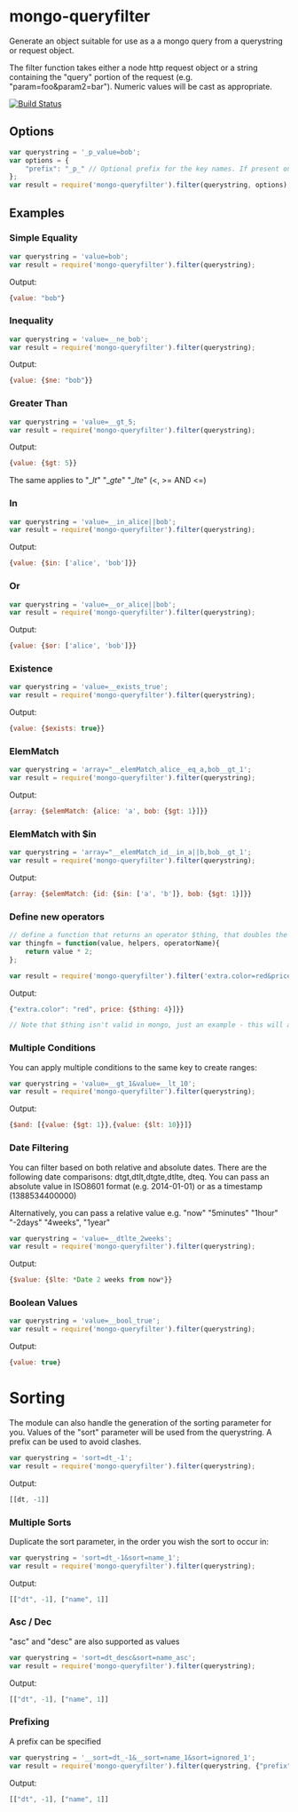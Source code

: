 mongo-queryfilter
=================

Generate an object suitable for use as a a mongo query from a querystring or request object.

The filter function takes either a node http request object or a string containing the "query" portion of the request (e.g. "param=foo&param2=bar"). Numeric values will be cast as appropriate.

[![Build Status](https://travis-ci.org/dhendo/mongo-queryfilter.svg?branch=master)](https://travis-ci.org/dhendo/mongo-queryfilter)


## Options



```javascript
var querystring = '_p_value=bob';
var options = {
    "prefix": "_p_" // Optional prefix for the key names. If present only keys starting with the prefix will be passed through
};
var result = require('mongo-queryfilter').filter(querystring, options);
```

## Examples


### Simple Equality
```javascript
var querystring = 'value=bob';
var result = require('mongo-queryfilter').filter(querystring);
```
Output:
```javascript
{value: "bob"}
```

### Inequality
```javascript
var querystring = 'value=__ne_bob';
var result = require('mongo-queryfilter').filter(querystring);
```
Output:
```javascript
{value: {$ne: "bob"}}
```

### Greater Than
```javascript
var querystring = 'value=__gt_5;
var result = require('mongo-queryfilter').filter(querystring);
```
Output:
```javascript
{value: {$gt: 5}}
```

The same applies to "\__lt_" "\__gte_" "\__lte_" (<, >= AND <=)


### In
```javascript
var querystring = 'value=__in_alice||bob';
var result = require('mongo-queryfilter').filter(querystring);
```
Output:
```javascript
{value: {$in: ['alice', 'bob']}}
```

### Or
```javascript
var querystring = 'value=__or_alice||bob';
var result = require('mongo-queryfilter').filter(querystring);
```
Output:
```javascript
{value: {$or: ['alice', 'bob']}}
```

### Existence
```javascript
var querystring = 'value=__exists_true';
var result = require('mongo-queryfilter').filter(querystring);
```
Output:
```javascript
{value: {$exists: true}}
```


### ElemMatch
```javascript
var querystring = 'array="__elemMatch_alice__eq_a,bob__gt_1';
var result = require('mongo-queryfilter').filter(querystring);
```
Output:
```javascript
{array: {$elemMatch: {alice: 'a', bob: {$gt: 1}]}}
```

### ElemMatch with $in
```javascript
var querystring = 'array="__elemMatch_id__in_a||b,bob__gt_1';
var result = require('mongo-queryfilter').filter(querystring);
```
Output:
```javascript
{array: {$elemMatch: {id: {$in: ['a', 'b']}, bob: {$gt: 1}]}}
```


### Define new operators
```javascript
// define a function that returns an operator $thing, that doubles the value
var thingfn = function(value, helpers, operatorName){
    return value * 2;
};

var result = require('mongo-queryfilter').filter('extra.color=red&price=__thing_2', {operators: {'thing': {'fn': thingfn, 'ns': '$thing'}}});
```
Output:
```javascript
{"extra.color": "red", price: {$thing: 4}]}}

// Note that $thing isn't valid in mongo, just an example - this will allow you to inject more complicated operators
```

### Multiple Conditions

You can apply multiple conditions to the same key to create ranges:

```javascript
var querystring = 'value=__gt_1&value=__lt_10';
var result = require('mongo-queryfilter').filter(querystring);
```
Output:
```javascript
{$and: [{value: {$gt: 1}},{value: {$lt: 10}}]}
```


### Date Filtering

You can filter based on both relative and absolute dates.
There are the following date comparisons: dtgt,dtlt,dtgte,dtlte, dteq.
You can pass an absolute value in ISO8601 format (e.g. 2014-01-01) or as a timestamp (1388534400000)

Alternatively, you can pass a relative value e.g. "now" "5minutes" "1hour" "-2days" "4weeks", "1year"

```javascript
var querystring = 'value=__dtlte_2weeks';
var result = require('mongo-queryfilter').filter(querystring);
```
Output:
```javascript
{$value: {$lte: *Date 2 weeks from now*}}
```

### Boolean Values
```javascript
var querystring = 'value=__bool_true';
var result = require('mongo-queryfilter').filter(querystring);
```
Output:
```javascript
{value: true}
```



# Sorting

The module can also handle the generation of the sorting parameter for you. Values of the "sort" parameter will be used from the querystring.
A prefix can be used to avoid clashes.

```javascript
var querystring = 'sort=dt_-1';
var result = require('mongo-queryfilter').filter(querystring);
```
Output:
```javascript
[[dt, -1]]
```

### Multiple Sorts

Duplicate the sort parameter, in the order you wish the sort to occur in:

```javascript
var querystring = 'sort=dt_-1&sort=name_1';
var result = require('mongo-queryfilter').filter(querystring);
```
Output:
```javascript
[["dt", -1], ["name", 1]]
```
### Asc / Dec

"asc" and "desc" are also supported as values

```javascript
var querystring = 'sort=dt_desc&sort=name_asc';
var result = require('mongo-queryfilter').filter(querystring);
```
Output:
```javascript
[["dt", -1], ["name", 1]]
```
### Prefixing

A prefix can be specified

```javascript
var querystring = '__sort=dt_-1&__sort=name_1&sort=ignored_1';
var result = require('mongo-queryfilter').filter(querystring, {"prefix": "__"});
```
Output:
```javascript
[["dt", -1], ["name", 1]]
```






